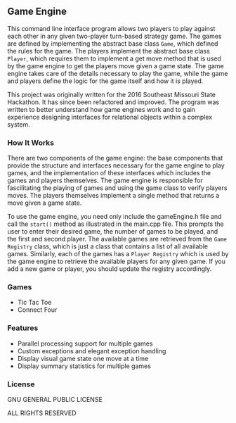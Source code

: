## Game Engine

This command line interface program allows two players to play against each other in any given two-player turn-based strategy game. The games are defined by implementing the abstract base class `Game`, which defined the rules for the game. The players implement the abstract base class `Player`, which requires them to implement a get move method that is used by the game engine to get the players move given a game state. The game engine takes care of the details necessary to play the game, while the game and players define the logic for the game itself and how it is played.

This project was originally written for the 2016 Southeast Missouri State Hackathon. It has since been refactored and improved. The program was written to better understand how game engines work and to gain experience designing interfaces for relational objects within a complex system.

### How It Works

There are two components of the game engine: the base components that provide the structure and interfaces necessary for the game engine to play games, and the implementation of these interfaces which includes the games and players themselves. The game engine is responsible for fascilitating the playing of games and using the game class to verify players moves. The players themselves implement a single method that returns a move given a game state.

To use the game engine, you need only include the gameEngine.h file and call the `start()` method as illustrated in the main.cpp file. This prompts the user to enter their desired game, the number of games to be played, and the first and second player. The available games are retrieved from the `Game Registry` class, which is just a class that contains a list of all available games. Similarly, each of the games has a `Player Registry` which is used by the game engine to retrieve the available players for any given game. If you add a new game or player, you should update the registry accordingly.

### Games

- Tic Tac Toe
- Connect Four

### Features

- Parallel processing support for multiple games
- Custom exceptions and elegant exception handling
- Display visual game state one move at a time
- Display summary statistics for multiple games

### License

GNU GENERAL PUBLIC LICENSE

ALL RIGHTS RESERVED
